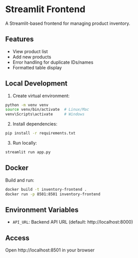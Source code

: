 # Streamlit Frontend

A Streamlit-based frontend for managing product inventory.

## Features
- View product list
- Add new products
- Error handling for duplicate IDs/names
- Formatted table display

## Local Development
1. Create virtual environment:
```bash
python -m venv venv
source venv/bin/activate  # Linux/Mac
venv\Scripts\activate     # Windows
```

2. Install dependencies:
```bash
pip install -r requirements.txt
```

3. Run locally:
```bash
streamlit run app.py
```

## Docker
Build and run:
```bash
docker build -t inventory-frontend .
docker run -p 8501:8501 inventory-frontend
```

## Environment Variables
- `API_URL`: Backend API URL (default: http://localhost:8000)

## Access
Open http://localhost:8501 in your browser